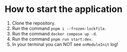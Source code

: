 # How to start the application

1. Clone the repository.
2. Run the command `pnpm i --frozen-lockfile`.
3. Run the command `docker compose up -d`.
4. Run the command `pnpm run start:dev`.
5. In your terminal you can NOT see `onModuleInit` log!
